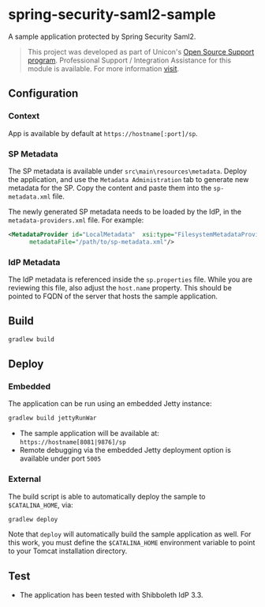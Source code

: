 # spring-security-saml2-sample

A sample application protected by Spring Security Saml2.

> This project was developed as part of Unicon's [Open Source Support program](https://unicon.net/opensource).
Professional Support / Integration Assistance for this module is available. For more information [visit](https://unicon.net/opensource/cas).


## Configuration

### Context

App is available by default at `https://hostname[:port]/sp`.

### SP Metadata

The SP metadata is available under `src\main\resources\metadata`. Deploy the application, and
use the `Metadata Administration` tab to generate new metadata for the SP. Copy the content
and paste them into the `sp-metadata.xml` file.

The newly generated SP metadata needs to be loaded by the IdP, in the `metadata-providers.xml` file.
For example:

```xml
<MetadataProvider id="LocalMetadata"  xsi:type="FilesystemMetadataProvider" 
      metadataFile="/path/to/sp-metadata.xml"/>
```

### IdP Metadata

The IdP metadata is referenced inside the `sp.properties` file. While you are reviewing this file,
also adjust the `host.name` property. This should be pointed to FQDN of the server that hosts the sample
application.

## Build

```bash
gradlew build
```

## Deploy


### Embedded

The application can be run using an embedded Jetty instance:

```bash
gradlew build jettyRunWar
```

- The sample application will be available at: `https://hostname[8081|9876]/sp`
- Remote debugging via the embedded Jetty deployment option is available under port `5005`

### External

The build script is able to automatically deploy the sample to `$CATALINA_HOME`, via:

```bash
gradlew deploy
```

Note that `deploy` will automatically build the sample application as well. 
For this work, you must define the `$CATALINA_HOME` environment variable to point to your
Tomcat installation directory. 

## Test

- The application has been tested with Shibboleth IdP 3.3.
